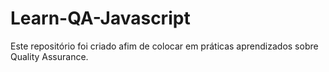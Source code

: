 # Learn-QA-Javascript
Este repositório foi criado afim de colocar em práticas aprendizados sobre Quality Assurance.
